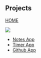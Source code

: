## Projects

[HOME](../../README.md)

![](../images/projects.png)

- [Notes App](notes.md)
- [Timer App](timer.md)
- [Github App](github-app.md)
